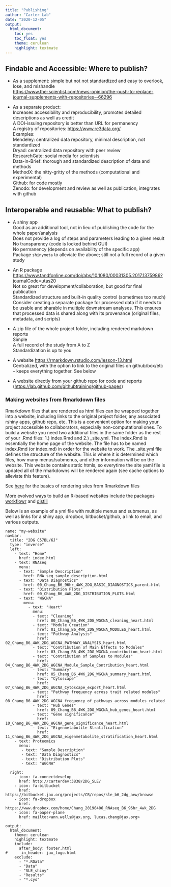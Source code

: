 ```yaml
---
title: "Publishing"
author: "Carter Lab"
date: "2020-12-05"
output:
  html_document:
    toc: yes
    toc_float: yes
    theme: cerulean
    highlight: textmate
---
```




## Findable and Accessible: Where to publish?

* As a supplement: simple but not not standardized and easy to overlook, lose, and mishandle  
https://www.the-scientist.com/news-opinion/the-push-to-replace-journal-supplements-with-repositories--66296

* As a separate product:  
Increases accessibility and reproducibility, promotes detailed descriptions as well as credit  
  A DOI-issuing repository is better than URL for permanency  
  A registry of repositories: https://www.re3data.org/  
  Examples:  
    Mendeley: centralized data repository, minimal description, not standardized  
    Dryad: centralized data repository with peer review  
    ResearchGate: social media for scientists  
    Data-in-Brief: thorough and standardized description of data and methods  
    MethodX: the nitty-gritty of the methods (computational and experimental)  
    Github: for code mostly  
    Zenodo: for development and review as well as publication, integrates with github  

## Interoperable and reusable: What to publish?

* A shiny app  
  Good as an additional tool, not in lieu of publishing the code for the whole paper/analysis  
  Does not provide a log of steps and parameters leading to a given result  
  No transparency (code is locked behind GUI)  
  No permanency (depends on availability of the specific app)  
  Package ```shinymeta``` to alleviate the above; still not a full record of a given study  

* An R package 	
  https://www.tandfonline.com/doi/abs/10.1080/00031305.2017.1375986?journalCode=utas20   
  Not so great for development/collaboration, but good for final publication  
  Standardized structure and built-in quality control (sometimes too much)  
  Consider creating a separate package for processed data if it needs to be usable and sharable in multiple downstream analyses. This ensures that processed data is shared along with its provenance (original files, metadata, and scripts)

* A zip file of the whole project folder, including rendered markdown reports  
  Simple  
  A full record of the study from A to Z  
  Standardization is up to you

* A website	https://rmarkdown.rstudio.com/lesson-13.html  
  Centralized, with the option to link to the original files on github/box/etc – keeps everything together. See below

* A website directly from your github repo for code and reports (https://lab.github.com/githubtraining/github-pages)

### Making websites from Rmarkdown files

Rmarkdown files that are rendered as html files can be wrapped together into a website, including links to the original project folder, any associated rshiny apps, github repo, etc. This is a convenient option for making your project accessible to collaborators, especially non-computational ones. To build a website you need two additional files in the same folder as the rest of your .Rmd files: 1.) index.Rmd and 2.) _site.yml. The index.Rmd is essentially the home page of the website. The file has to be named index.Rmd (or index.md) in order for the website to work. The _site.yml file defines the structure of the website. This is where it is determined which files, how many menus/submenus, and other information will be on the website. This website contains static htmls, so everytime the site yaml file is updated all of the rmarkdowns will be rendered again (see cache options to alleviate this feature).

See [here](https://bookdown.org/yihui/rmarkdown/rmarkdown-site.html
) for the basics of rendering sites from Rmarkdown files

More evolved ways to build an R-based websites include the packages [workflowr](https://jdblischak.github.io/workflowr/index.html) and [distill](https://rstudio.github.io/distill/)

Below is an example of a yml file with multiple menus and submenus, as well as links for a shiny app, dropbox, bitbucket/github, a link to email, and various outputs.

```
name: "my-website"
navbar:
  title: "2DG C57BL/6J"
  type: "inverse"
  left:
    - text: "Home"
      href: index.html
    - text: RNAseq
      menu:
      - text: "Sample Description"
        href: RNA_seq_sample_description.html
      - text: "Data Diagnostics"
        href: 00_Chang_B6_96hr_4WK_2DG_BASIC_DIAGNOSTICS_parent.html
      - text: "Distribution Plots"
        href: 00_Chang_B6_4WK_2DG_DISTRIBUTION_PLOTS.html
      - text: "WGCNA"
        menu:
          - text: "Heart"
            menu:
            - text: "Cleaning"
              href: 00_Chang_B6_4WK_2DG_WGCNA_cleaning_heart.html
            - text: "Module Creation"
              href: 01_Chang_B6_4WK_2DG_WGCNA_MODULES_heart.html
            - text: "Pathway Analysis"
              href: 02_Chang_B6_4WK_2DG_WGCNA_PATHWAY_ANALYSIS_heart.html 
            - text: "Contribution of Main Effects to Modules"
              href: 03_Chang_B6_4WK_2DG_WGCNA_contribution_heart.html
            - text: "Contribution of Samples to Modules"
              href: 04_Chang_B6_4WK_2DG_WGCNA_Module_Sample_Contribution_heart.html
            - text: "Summary"
              href: 05_Chang_B6_4WK_2DG_WGCNA_summary_heart.html
            - text: "Cytoscape"
              href: 07_Chang_B6_4WK_2DG_WGCNA_Cytoscape_export_heart.html
            - text: "Pathway frequency across trait related modules"
              href: 08_Chang_B6_4WK_2DG_WGCNA_frequency_of_pathways_across_modules_related_to_traits_heart.html
            - text: "Hub Genes"
              href: 09_Chang_B6_4WK_2DG_WGCNA_hub_genes_heart.html
            - text: "Gene significance"
              href: 10_Chang_B6_4WK_2DG_WGCNA_gene_significance_heart.html
            - text: "Eigenmetabolite Stratification"
              href: 11_Chang_B6_4WK_2DG_WGCNA_eigenmetabolite_stratification_heart.html
    - text: Proteomics
      menu:
       - text: "Sample Description"
       - text: "Data Diagnostics"
       - text: "Distribution Plots"
       - text: "WGCNA"

  right:
    - icon: fa-connectdevelop
      href: http://carterdev:3838/2DG_SLE/
    - icon: fa-bitbucket
      href: https://bitbucket.jax.org/projects/CB/repos/sle_b6_2dg_aew/browse
    - icon: fa-dropbox
      href: https://www.dropbox.com/home/Chang_20190406_RNAseq_B6_96hr_4wk_2DG
    - icon: fa-paper-plane
      href: mailto:<ann.wells@jax.org, lucas.chang@jax.org>
      
output:
  html_document:
    theme: cerulean
    highlight: textmate
    include:
      after_body: footer.html
#      in_header: jax_logo.html
    exclude:
      - "*.RData"
      - "Data"
      - "SLE_shiny"
      - "Results"
      - "*.cys"
```
